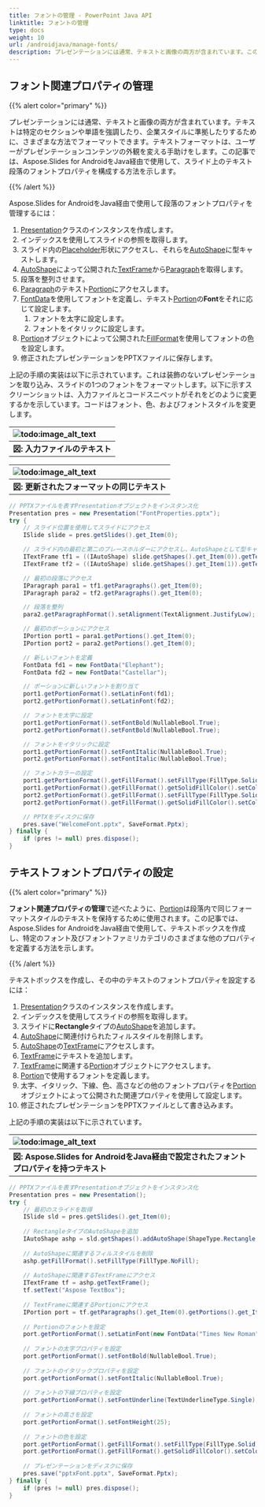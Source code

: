 ```yaml
---
title: フォントの管理 - PowerPoint Java API
linktitle: フォントの管理
type: docs
weight: 10
url: /androidjava/manage-fonts/
description: プレゼンテーションには通常、テキストと画像の両方が含まれています。この記事では、PowerPoint Java APIを使用してスライド上のテキスト段落のフォントプロパティを構成する方法を示します。
---
```


## **フォント関連プロパティの管理**
{{% alert color="primary" %}} 

プレゼンテーションには通常、テキストと画像の両方が含まれています。テキストは特定のセクションや単語を強調したり、企業スタイルに準拠したりするために、さまざまな方法でフォーマットできます。テキストフォーマットは、ユーザーがプレゼンテーションコンテンツの外観を変える手助けをします。この記事では、Aspose.Slides for AndroidをJava経由で使用して、スライド上のテキスト段落のフォントプロパティを構成する方法を示します。

{{% /alert %}} 

Aspose.Slides for AndroidをJava経由で使用して段落のフォントプロパティを管理するには：

1. [Presentation](https://reference.aspose.com/slides/androidjava/com.aspose.slides/presentation)クラスのインスタンスを作成します。
1. インデックスを使用してスライドの参照を取得します。
1. スライド内の[Placeholder](https://reference.aspose.com/slides/androidjava/com.aspose.slides/classes/Placeholder)形状にアクセスし、それらを[AutoShape](https://reference.aspose.com/slides/androidjava/com.aspose.slides/classes/AutoShape)に型キャストします。
1. [AutoShape](https://reference.aspose.com/slides/androidjava/com.aspose.slides/classes/AutoShape)によって公開された[TextFrame](https://reference.aspose.com/slides/androidjava/com.aspose.slides/classes/TextFrame)から[Paragraph](https://reference.aspose.com/slides/androidjava/com.aspose.slides/classes/Paragraph)を取得します。
1. 段落を整列させます。
1. [Paragraph](https://reference.aspose.com/slides/androidjava/com.aspose.slides/classes/Paragraph)のテキスト[Portion](https://reference.aspose.com/slides/androidjava/com.aspose.slides/classes/Portion)にアクセスします。
1. [FontData](https://reference.aspose.com/slides/androidjava/com.aspose.slides/classes/FontData)を使用してフォントを定義し、テキスト[Portion](https://reference.aspose.com/slides/androidjava/com.aspose.slides/classes/Portion)の**Font**をそれに応じて設定します。
   1. フォントを太字に設定します。
   1. フォントをイタリックに設定します。
1. [Portion](https://reference.aspose.com/slides/androidjava/com.aspose.slides/classes/Portion)オブジェクトによって公開された[FillFormat](https://reference.aspose.com/slides/androidjava/com.aspose.slides/classes/FillFormat)を使用してフォントの色を設定します。
1. 修正されたプレゼンテーションをPPTXファイルに保存します。

上記の手順の実装は以下に示されています。これは装飾のないプレゼンテーションを取り込み、スライドの1つのフォントをフォーマットします。以下に示すスクリーンショットは、入力ファイルとコードスニペットがそれをどのように変更するかを示しています。コードはフォント、色、およびフォントスタイルを変更します。

|![todo:image_alt_text](http://i.imgur.com/rqpPgJn.jpg)|
| :- |
|**図: 入力ファイルのテキスト**|


|![todo:image_alt_text](http://i.imgur.com/rY27Lt9.png)|
| :- |
|**図: 更新されたフォーマットの同じテキスト**|

```java
// PPTXファイルを表すPresentationオブジェクトをインスタンス化
Presentation pres = new Presentation("FontProperties.pptx");
try {
	// スライド位置を使用してスライドにアクセス
	ISlide slide = pres.getSlides().get_Item(0);

	// スライド内の最初と第二のプレースホルダーにアクセスし、AutoShapeとして型キャスト
	ITextFrame tf1 = ((IAutoShape) slide.getShapes().get_Item(0)).getTextFrame();
	ITextFrame tf2 = ((IAutoShape) slide.getShapes().get_Item(1)).getTextFrame();

	// 最初の段落にアクセス
	IParagraph para1 = tf1.getParagraphs().get_Item(0);
	IParagraph para2 = tf2.getParagraphs().get_Item(0);

	// 段落を整列
	para2.getParagraphFormat().setAlignment(TextAlignment.JustifyLow);

	// 最初のポーションにアクセス
	IPortion port1 = para1.getPortions().get_Item(0);
	IPortion port2 = para2.getPortions().get_Item(0);

	// 新しいフォントを定義
	FontData fd1 = new FontData("Elephant");
	FontData fd2 = new FontData("Castellar");

	// ポーションに新しいフォントを割り当て
	port1.getPortionFormat().setLatinFont(fd1);
	port2.getPortionFormat().setLatinFont(fd2);

	// フォントを太字に設定
	port1.getPortionFormat().setFontBold(NullableBool.True);
	port2.getPortionFormat().setFontBold(NullableBool.True);

	// フォントをイタリックに設定
	port1.getPortionFormat().setFontItalic(NullableBool.True);
	port2.getPortionFormat().setFontItalic(NullableBool.True);

	// フォントカラーの設定
	port1.getPortionFormat().getFillFormat().setFillType(FillType.Solid);
	port1.getPortionFormat().getFillFormat().getSolidFillColor().setColor(Color.BLUE);
	port2.getPortionFormat().getFillFormat().setFillType(FillType.Solid);
	port2.getPortionFormat().getFillFormat().getSolidFillColor().setColor(Color.GREEN);

	// PPTXをディスクに保存
	pres.save("WelcomeFont.pptx", SaveFormat.Pptx);
} finally {
	if (pres != null) pres.dispose();
}
```

## **テキストフォントプロパティの設定**
{{% alert color="primary" %}} 

**フォント関連プロパティの管理**で述べたように、[Portion](https://reference.aspose.com/slides/androidjava/com.aspose.slides/classes/Portion)は段落内で同じフォーマットスタイルのテキストを保持するために使用されます。この記事では、Aspose.Slides for AndroidをJava経由で使用して、テキストボックスを作成し、特定のフォント及びフォントファミリカテゴリのさまざまな他のプロパティを定義する方法を示します。

{{% /alert %}} 

テキストボックスを作成し、その中のテキストのフォントプロパティを設定するには：

1. [Presentation](https://reference.aspose.com/slides/androidjava/com.aspose.slides/presentation)クラスのインスタンスを作成します。
1. インデックスを使用してスライドの参照を取得します。
1. スライドに**Rectangle**タイプの[AutoShape](https://reference.aspose.com/slides/androidjava/com.aspose.slides/classes/AutoShape)を追加します。
1. [AutoShape](https://reference.aspose.com/slides/androidjava/com.aspose.slides/classes/AutoShape)に関連付けられたフィルスタイルを削除します。
1. [AutoShape](https://reference.aspose.com/slides/androidjava/com.aspose.slides/classes/AutoShape)の[TextFrame](https://reference.aspose.com/slides/androidjava/com.aspose.slides/classes/TextFrame)にアクセスします。
1. [TextFrame](https://reference.aspose.com/slides/androidjava/com.aspose.slides/classes/TextFrame)にテキストを追加します。
1. [TextFrame](https://reference.aspose.com/slides/androidjava/com.aspose.slides/classes/TextFrame)に関連する[Portion](https://reference.aspose.com/slides/androidjava/com.aspose.slides/classes/Portion)オブジェクトにアクセスします。
1. [Portion](https://reference.aspose.com/slides/androidjava/com.aspose.slides/classes/Portion)で使用するフォントを定義します。
1. 太字、イタリック、下線、色、高さなどの他のフォントプロパティを[Portion](https://reference.aspose.com/slides/androidjava/com.aspose.slides/classes/Portion)オブジェクトによって公開された関連プロパティを使用して設定します。
1. 修正されたプレゼンテーションをPPTXファイルとして書き込みます。

上記の手順の実装は以下に示されています。

|![todo:image_alt_text](http://i.imgur.com/n5r12dS.jpg)|
| :- |
|**図: Aspose.Slides for AndroidをJava経由で設定されたフォントプロパティを持つテキスト**|

```java
// PPTXファイルを表すPresentationオブジェクトをインスタンス化
Presentation pres = new Presentation();
try {
	// 最初のスライドを取得
	ISlide sld = pres.getSlides().get_Item(0);
	
	// RectangleタイプのAutoShapeを追加
	IAutoShape ashp = sld.getShapes().addAutoShape(ShapeType.Rectangle, 50, 50, 200, 50);
	
	// AutoShapeに関連するフィルスタイルを削除
	ashp.getFillFormat().setFillType(FillType.NoFill);
	
	// AutoShapeに関連するTextFrameにアクセス
	ITextFrame tf = ashp.getTextFrame();
	tf.setText("Aspose TextBox");
	
	// TextFrameに関連するPortionにアクセス
	IPortion port = tf.getParagraphs().get_Item(0).getPortions().get_Item(0);
	
	// Portionのフォントを設定
	port.getPortionFormat().setLatinFont(new FontData("Times New Roman"));
	
	// フォントの太字プロパティを設定
	port.getPortionFormat().setFontBold(NullableBool.True);
	
	// フォントのイタリックプロパティを設定
	port.getPortionFormat().setFontItalic(NullableBool.True);
	
	// フォントの下線プロパティを設定
	port.getPortionFormat().setFontUnderline(TextUnderlineType.Single);
	
	// フォントの高さを設定
	port.getPortionFormat().setFontHeight(25);
	
	// フォントの色を設定
	port.getPortionFormat().getFillFormat().setFillType(FillType.Solid);
	port.getPortionFormat().getFillFormat().getSolidFillColor().setColor(Color.BLUE);
	
	// プレゼンテーションをディスクに保存
	pres.save("pptxFont.pptx", SaveFormat.Pptx);
} finally {
	if (pres != null) pres.dispose();
}
```